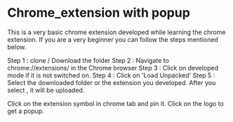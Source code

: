 # Chrome_extension with popup
This is a very basic chrome extension developed while learning the chrome extension. If you are a very beginner you can follow the steps mentioned below.

Step 1 : clone / Download the folder
Step 2 : Navigate to chrome://extensions/ in the Chrome browser 
Step 3 : Click on developed mode if it is not switched on.
Step 4 : Click on 'Load Unpacked' 
Step 5 : Select the downloaded folder or the extension you developed. 
         After you select , it will be uploaded. 
        
 Click on the extension symbol in chrome tab and pin it. Click on the logo to get a popup.

